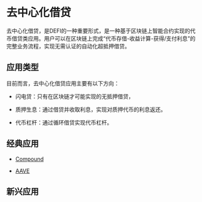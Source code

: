 # 去中心化借贷

去中心化借贷，是DEFI的一种重要形式，是一种基于区块链上智能合约实现的代币借贷类应用。用户可以在区块链上完成“代币存借-收益计算-获得/支付利息”的完整业务流程，实现无需认证的自动化超抵押借贷。

## 应用类型

目前而言，去中心化借贷应用主要有以下方向：

- 闪电贷：只有在区块链才可能实现的无抵押借贷，

- 质押生息：通过借贷并收取利息，实现对质押代币的利息返还。

- 代币杠杆：通过循环借贷实现代币杠杆。

## 经典应用

- [Compound](./Compound/README.md)

- [AAVE](./AAVE/README.md)

## 新兴应用
